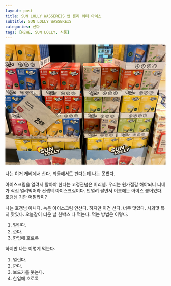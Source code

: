 ```yaml
---
layout: post
title: SUN LOLLY WASSEREIS 썬 롤리 워터 아이스
subtitle: SUN LOLLY WASSEREIS
categories: 산다
tags: [REWE, SUN LOLLY, 식품]
---
```


![SUN LOLLY WASSEREIS](/assets/images/posts/2023-07-07-Wassereis.webp)

나는 이거 레베에서 산다. 리들에서도 판다는데 나는 못봤다.

아이스크림을 얼려서 팔아야 한다는 고정관념은 버리셈. 우리는 원가절감 해야되니 너네가 직접 얼려먹어라 컨셉의 아이스크림이다. 안얼려 팔면서 이름에는 아이스 붙어있다. 호갱님 기만 어쩔라미?

나는 호갱님 아니다. 녹은 아이스크림 안산다. 하지만 이건 산다. 너무 맛있다. 사과맛 특히 맛있다. 오늘같이 더운 날 한박스 다 먹는다. 먹는 방법은 이렇다.

1.  얼린다.
2.  깐다.
3.  한입에 호로록

하지만 나는 이렇게 먹는다.

1.  얼린다.
2.  깐다.
3.  보드카를 붓는다.
4.  한입에 호로록
